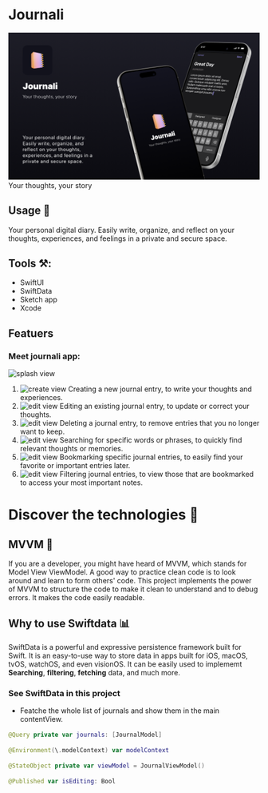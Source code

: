 # Journali
!["cover image shows the app."](Cover.png)
Your thoughts, your story

## Usage  🔭
Your personal digital diary. Easily write, organize, and reflect on your thoughts, experiences, and feelings in a private and secure space.

## Tools ⚒️:
- SwiftUI 
- SwiftData
- Sketch app 
- Xcode

## Featuers 
### Meet journali app:
![splash view](splash.png)

1. ![create view](NewJournalUI.png) Creating a new journal entry, to write your thoughts and experiences.
2. ![edit view](EditJournalUI.png) Editing an existing journal entry, to update or correct your thoughts.
3. ![edit view](Main.png) Deleting a journal entry, to remove entries that you no longer want to keep.
4. ![edit view](search.png) Searching for specific words or phrases, to quickly find relevant thoughts or memories.
5. ![edit view](Main.png) Bookmarking specific journal entries, to easily find your favorite or important entries later.
6. ![edit view](Filter) Filtering journal entries, to view those that are bookmarked to access your most important notes.


# Discover the technologies 🔦  
## MVVM 🧨
If you are a developer, you might have heard of MVVM, which stands for Model View ViewModel. A good way to practice clean code is to look around and learn to form others' code. This project implements the power of MVVM to structure the code to make it clean to understand and to debug errors. It makes the code easily readable.

## Why to use Swiftdata 📊
SwiftData is a powerful and expressive persistence framework built for Swift. It is an easy-to-use way to store data in apps built for iOS, macOS, tvOS, watchOS, and even visionOS. It can be easily used to implememt **Searching**, **filtering**, **fetching** data, and much more.


### See SwiftData in this project
- Featche the whole list of journals and show them in the main contentView.
```Swift 
@Query private var journals: [JournalModel]
```


```Swift 
@Environment(\.modelContext) var modelContext
```





```Swift 
@StateObject private var viewModel = JournalViewModel()
```

```Swift 
@Published var isEditing: Bool
```
